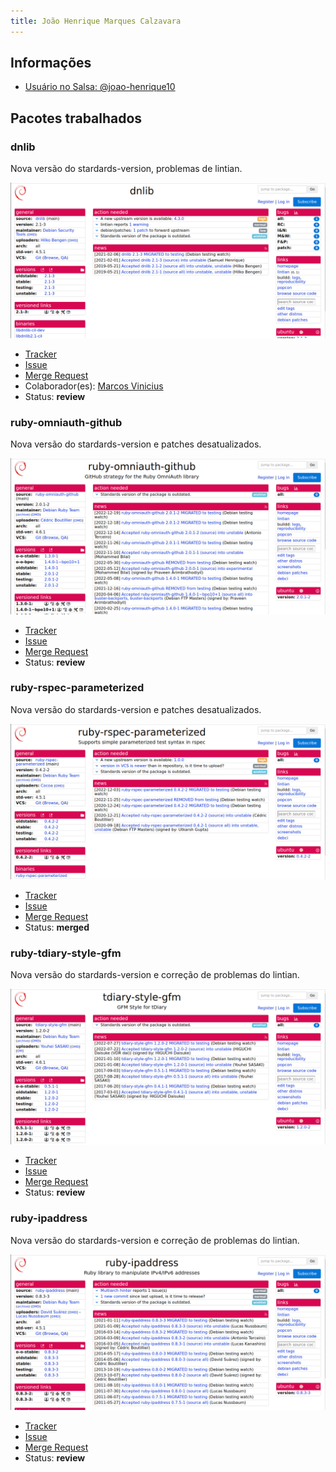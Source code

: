 ```yaml
---
title: João Henrique Marques Calzavara
---
```


## Informações

- [Usuário no Salsa: @joao-henrique10](https://salsa.debian.org/joao-henrique10)

## Pacotes trabalhados

### dnlib

Nova versão do stardards-version, problemas de lintian.

![image](../../docs/assets/dnlib.png)

- [Tracker](https://tracker.debian.org/pkg/dnlib)
- [Issue](https://salsa.debian.org/debian-brasilia-team/docs/-/issues/63)
- [Merge Request](https://salsa.debian.org/pkg-security-team/dnlib/-/merge_requests/1)
- Colaborador(es): [Marcos Vinicius](https://salsa.debian.org/Marcos574)
- Status: **review**

### ruby-omniauth-github

Nova versão do stardards-version e patches desatualizados.

![image](../../docs/assets/ruby-omniauth-github.png)

- [Tracker](https://tracker.debian.org/pkg/ruby-omniauth-github)
- [Issue](https://salsa.debian.org/debian-brasilia-team/docs/-/issues/99)
- [Merge Request](https://salsa.debian.org/ruby-team/ruby-omniauth-github/-/merge_requests/1)
- Status: **review**

### ruby-rspec-parameterized

Nova versão do stardards-version e patches desatualizados.

![image](../../docs/assets/ruby-rspec-parameterized.png)

- [Tracker](https://tracker.debian.org/pkg/ruby-rspec-parameterized)
- [Issue](https://salsa.debian.org/debian-brasilia-team/docs/-/issues/112)
- [Merge Request](https://salsa.debian.org/ruby-team/ruby-rspec-parameterized/-/merge_requests/1)
- Status: **merged**

### ruby-tdiary-style-gfm

Nova versão do stardards-version e correção de problemas do lintian.

![image](../../docs/assets/tdiary-style-gfm.png)

- [Tracker](https://tracker.debian.org/pkg/ruby-rspec-parameterized)
- [Issue](https://salsa.debian.org/debian-brasilia-team/docs/-/issues/100)
- [Merge Request](https://salsa.debian.org/ruby-team/tdiary-style-gfm/-/merge_requests/1)
- Status: **review**

### ruby-ipaddress

Nova versão do stardards-version e correção de problemas do lintian.

![image](../../docs/assets/ruby-ipaddress.png)

- [Tracker](https://tracker.debian.org/pkg/ruby-ipaddress)
- [Issue](https://salsa.debian.org/debian-brasilia-team/docs/-/issues/128)
- [Merge Request](<https://salsa.debian.org/ruby-team/tdiary-style-gfm/-/merge_requests/1](https://salsa.debian.org/ruby-team/ruby-ipaddress/-/merge_requests/1)https://salsa.debian.org/ruby-team/ruby-ipaddress/-/merge_requests/1>)
- Status: **review**
